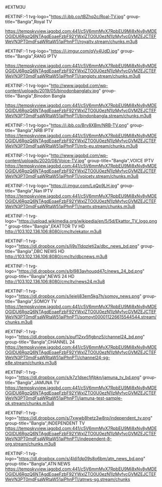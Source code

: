#EXTM3U

#EXTINF:-1 tvg-logo="https://i.ibb.co/tBZhq2c/Roal-TV.jpg" group-title="Bangla",Royal TV

https://tempskyview.jagobd.com:441/c5V6mmMyX7RpbEU9Mi8xNy8yMDEOGIDU6RgzQ6NTAgdEoaeFzbF92YWxIZTO0U0ezN1IzMyfvcGVMZEJCTEFWeVN3PT0mdFsaWRtaW51aiPhnPTI/royaltv.stream/chunks.m3u8

#EXTINF:-1 tvg-logo="https://i.imgur.com/qVy4UdD.jpg" group-title="Bangla",RANG IPTV

https://tempskyview.jagobd.com:441/c5V6mmMyX7RpbEU9Mi8xNy8yMDEOGIDU6RgzQ6NTAgdEoaeFzbF92YWxIZTO0U0ezN1IzMyfvcGVMZEJCTEFWeVN3PT0mdFsaWRtaW51aiPhnPTI/rangiptv.stream/chunks.m3u8

#EXTINF:-1 tvg-logo="http://www.jagobd.com/wp-content/uploads/2019/05/binodonbanglatv.jpg" group-title="Bangla",Binodon Bangla 

https://tempskyview.jagobd.com:441/c5V6mmMyX7RpbEU9Mi8xNy8yMDEOGIDU6RgzQ6NTAgdEoaeFzbF92YWxIZTO0U0ezN1IzMyfvcGVMZEJCTEFWeVN3PT0mdFsaWRtaW51aiPhnPTI/bindonbangla.stream/chunks.m3u8

#EXTINF:-1 tvg-logo="https://i.ibb.co/Brv8XBm/NRB-TV.png" group-title="Bangla",NRB IPTV
https://tempskyview.jagobd.com:441/c5V6mmMyX7RpbEU9Mi8xNy8yMDEOGIDU6RgzQ6NTAgdEoaeFzbF92YWxIZTO0U0ezN1IzMyfvcGVMZEJCTEFWeVN3PT0mdFsaWRtaW51aiPhnPTI/nrb-eu.stream/chunks.m3u8


#EXTINF:-1 tvg-logo="http://www.jagobd.com/wp-content/uploads/2020/08/Voice-TV.jpg" group-title="Bangla",VOICE IPTV
https://tempskyview.jagobd.com:441/c5V6mmMyX7RpbEU9Mi8xNy8yMDEOGIDU6RgzQ6NTAgdEoaeFzbF92YWxIZTO0U0ezN1IzMyfvcGVMZEJCTEFWeVN3PT0mdFsaWRtaW51aiPhnPTI/voicetv.stream/chunks.m3u8


#EXTINF:-1 tvg-logo="https://i.imgur.com/LqQp9LH.jpg" group-title="Bangla",Nan IPTV
https://tempskyview.jagobd.com:441/c5V6mmMyX7RpbEU9Mi8xNy8yMDEOGIDU6RgzQ6NTAgdEoaeFzbF92YWxIZTO0U0ezN1IzMyfvcGVMZEJCTEFWeVN3PT0mdFsaWRtaW51aiPhnPTI/nantv.stream/chunks.m3u8


#EXTINF:-1 tvg-logo="https://upload.wikimedia.org/wikipedia/en/5/5d/Ekattor_TV_logo.png" group-title="Bangla",EKATTOR TV HD
http://103.102.136.106:8080/cmcltv/ekator.m3u8

#EXTINF:-1 tvg-logo="https://dl.dropbox.com/s/lj9s11dqzleti2a/dbc_news_bd.png" group-title="Bangla",DBC NEWS HD
http://103.102.136.106:8080/cmcltv/dbcnews.m3u8



#EXTINF:-1 tvg-logo="https://dl.dropbox.com/s/bl983avhouqd47c/news_24_bd.png" group-title="Bangla",NEWS 24 HD
http://103.102.136.106:8080/cmcltv/news24.m3u8


#EXTINF:-1 tvg-logo="https://dl.dropbox.com/s/leielj83em5kg7h/somoy_news.png" group-title="Bangla",SOMOY TV
https://tempskyview.jagobd.com:441/c5V6mmMyX7RpbEU9Mi8xNy8yMDEOGIDU6RgzQ6NTAgdEoaeFzbF92YWxIZTO0U0ezN1IzMyfvcGVMZEJCTEFWeVN3PT0mdFsaWRtaW51aiPhnPTI/somoyt000011226615544544.stream/chunks.m3u8


#EXTINF:-1 tvg-logo="https://dl.dropbox.com/s/puf12xv5flgbnz5/channel24_bd.png" group-title="Bangla",CHANNEL 24
https://tempskyview.jagobd.com:441/c5V6mmMyX7RpbEU9Mi8xNy8yMDEOGIDU6RgzQ6NTAgdEoaeFzbF92YWxIZTO0U0ezN1IzMyfvcGVMZEJCTEFWeVN3PT0mdFsaWRtaW51aiPhnPTI/channel24-sg-e8e.stream/chunks.m3u8



#EXTINF:-1 tvg-logo="https://dl.dropbox.com/s/k7z1dsec1jfjbkn/jamuna_tv_bd.png" group-title="Bangla",JAMUNA TV
https://tempskyview.jagobd.com:441/c5V6mmMyX7RpbEU9Mi8xNy8yMDEOGIDU6RgzQ6NTAgdEoaeFzbF92YWxIZTO0U0ezN1IzMyfvcGVMZEJCTEFWeVN3PT0mdFsaWRtaW51aiPhnPTI/jamuna-test-sample-ok.stream/chunks.m3u8



#EXTINF:-1 tvg-logo="https://dl.dropbox.com/s/7xwwb8hetz3w8rp/independent_tv.png" group-title="Bangla",INDEPENDENT TV
https://tempskyview.jagobd.com:441/c5V6mmMyX7RpbEU9Mi8xNy8yMDEOGIDU6RgzQ6NTAgdEoaeFzbF92YWxIZTO0U0ezN1IzMyfvcGVMZEJCTEFWeVN3PT0mdFsaWRtaW51aiPhnPTI/independent-8-org.stream/chunks.m3u8


#EXTINF:-1 tvg-logo="https://dl.dropbox.com/s/4ldi1dp09s8o6bm/atn_news_bd.png" group-title="Bangla",ATN NEWS
https://tempskyview.jagobd.com:441/c5V6mmMyX7RpbEU9Mi8xNy8yMDEOGIDU6RgzQ6NTAgdEoaeFzbF92YWxIZTO0U0ezN1IzMyfvcGVMZEJCTEFWeVN3PT0mdFsaWRtaW51aiPhnPTI/atnws-sg.stream/chunks
















